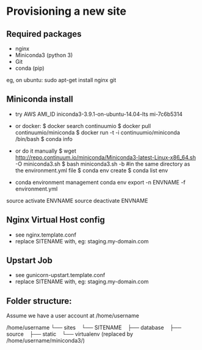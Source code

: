 Provisioning a new site
======================

## Required packages

* nginx
* Miniconda3 (python 3)
* Git
* conda (pip)

eg, on ubuntu:
sudo apt-get install nginx git

## Miniconda install
* try AWS AMI_ID iniconda3-3.9.1-on-ubuntu-14.04-lts mi-7c6b5314
* or docker:
$ docker search continuumio
$ docker pull continuumio/miniconda
$ docker run -t -i continuumio/miniconda /bin/bash
$ conda info

* or do it manually
$ wget http://repo.continuum.io/miniconda/Miniconda3-latest-Linux-x86_64.sh -O miniconda3.sh
$ bash miniconda3.sh -b
#in the same directory as the environment.yml file
$ conda env create
$ conda list env

* conda environment management
conda env export -n ENVNAME -f environment.yml

source activate ENVNAME
source deactivate ENVNAME

## Nginx Virtual Host config

* see nginx.template.conf
* replace SITENAME with, eg: staging.my-domain.com

## Upstart Job

* see gunicorn-upstart.template.conf
* replace SITENAME with, eg: staging.my-domain.com

## Folder structure:
Assume we have a user account at /home/username

/home/username
└── sites
   └── SITENAME
       ├── database
       ├── source
       ├── static
       └── virtualenv (replaced by /home/username/miniconda3/)


